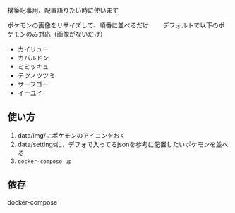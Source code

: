 構築記事用、配置語りたい時に使います

ポケモンの画像をリサイズして、順番に並べるだけ　　
デフォルトで以下のポケモンのみ対応（画像がないだけ）

- カイリュー
- カバルドン
- ミミッキュ
- テツノツツミ
- サーフゴー
- イーユイ

## 使い方
1. data/img/にポケモンのアイコンをおく
2. data/settingsに、デフォで入ってるjsonを参考に配置したいポケモンを並べる
3. `docker-compose up`

## 依存
docker-compose
